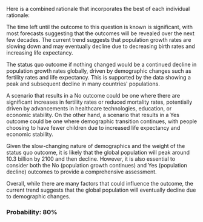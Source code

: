 Here is a combined rationale that incorporates the best of each individual rationale:

The time left until the outcome to this question is known is significant, with most forecasts suggesting that the outcomes will be revealed over the next few decades. The current trend suggests that population growth rates are slowing down and may eventually decline due to decreasing birth rates and increasing life expectancy.

The status quo outcome if nothing changed would be a continued decline in population growth rates globally, driven by demographic changes such as fertility rates and life expectancy. This is supported by the data showing a peak and subsequent decline in many countries' populations.

A scenario that results in a No outcome could be one where there are significant increases in fertility rates or reduced mortality rates, potentially driven by advancements in healthcare technologies, education, or economic stability. On the other hand, a scenario that results in a Yes outcome could be one where demographic transition continues, with people choosing to have fewer children due to increased life expectancy and economic stability.

Given the slow-changing nature of demographics and the weight of the status quo outcome, it is likely that the global population will peak around 10.3 billion by 2100 and then decline. However, it is also essential to consider both the No (population growth continues) and Yes (population decline) outcomes to provide a comprehensive assessment.

Overall, while there are many factors that could influence the outcome, the current trend suggests that the global population will eventually decline due to demographic changes.

### Probability: 80%